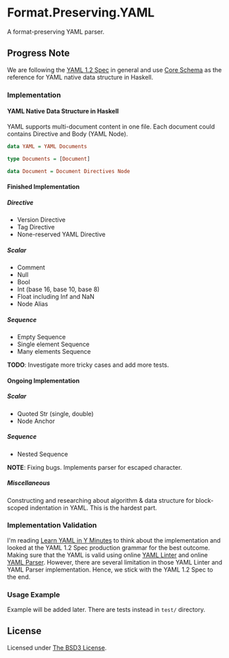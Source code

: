 # Format.Preserving.YAML

A format-preserving YAML parser.

## Progress Note

We are following the [YAML 1.2 Spec](http://yaml.org/spec/1.2/spec.html) in
general and use [Core Schema](http://yaml.org/spec/1.2/spec.html#id2804923) as
the reference for YAML native data structure in Haskell.

### Implementation

#### YAML Native Data Structure in Haskell

YAML supports multi-document content in one file. Each document could contains
Directive and Body (YAML Node).

```haskell
data YAML = YAML Documents

type Documents = [Document]

data Document = Document Directives Node
```

#### Finished Implementation

##### Directive

- Version Directive
- Tag Directive
- None-reserved YAML Directive

##### Scalar

- Comment
- Null
- Bool
- Int (base 16, base 10, base 8)
- Float including Inf and NaN
- Node Alias

##### Sequence

- Empty Sequence
- Single element Sequence
- Many elements Sequence

**TODO**: Investigate more tricky cases and add more tests.

#### Ongoing Implementation

##### Scalar

- Quoted Str (single, double)
- Node Anchor

##### Sequence

- Nested Sequence

**NOTE**: Fixing bugs. Implements parser for escaped character.

##### Miscellaneous

Constructing and researching about algorithm & data structure for block-scoped
indentation in YAML. This is the hardest part.

### Implementation Validation

I'm reading [Learn YAML in Y Minutes](https://learnxinyminutes.com/docs/yaml/)
to think about the implementation and looked at the YAML 1.2 Spec production
grammar for the best outcome. Making sure that the YAML is valid using online
[YAML Linter](http://www.yamllint.com/) and online
[YAML Parser](http://yaml-online-parser.appspot.com/). However, there are
several limitation in those YAML Linter and YAML Parser implementation. Hence,
we stick with the YAML 1.2 Spec to the end.

### Usage Example

Example will be added later. There are tests instead in `test/` directory.

## License

Licensed under [The BSD3 License](LICENSE).
